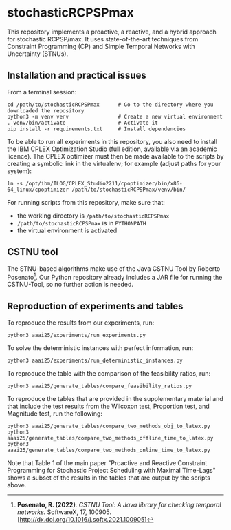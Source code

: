 # stochasticRCPSPmax
This repository implements a proactive, a reactive, and a hybrid approach for stochastic RCPSP/max. It uses state-of-the-art techniques from Constraint Programming (CP) and Simple Temporal Networks with Uncertainty (STNUs).  


## Installation and practical issues
From a terminal session:
```shell
cd /path/to/stochasticRCPSPmax      # Go to the directory where you downloaded the repository
python3 -m venv venv                # Create a new virtual environment
. venv/bin/activate                 # Activate it
pip install -r requirements.txt     # Install dependencies
```
To be able to run all experiments in this repository, you also need to install the IBM CPLEX Optimization Studio (full edition, available via an academic licence).
The CPLEX optimizer must then be made available to the scripts by creating a symbolic link in the virtualenv; for example (adjust paths for your system):

```shell
ln -s /opt/ibm/ILOG/CPLEX_Studio2211/cpoptimizer/bin/x86-64_linux/cpoptimizer /path/to/stochasticRCPSPmax/venv/bin/
```

For running scripts from this repository, make sure that:
* the working directory is `/path/to/stochasticRCPSPmax`
* `/path/to/stochasticRCPSPmax` is in `PYTHONPATH`
* the virtual environment is activated

## CSTNU tool
The STNU-based algorithms make use of the Java CSTNU Tool by Roberto Posenato[^1]. Our Python repository already includes a JAR file for running the CSTNU-Tool, so no further action is needed.

[^1]: **Posenato, R. (2022)**. *CSTNU Tool: A Java library for checking temporal networks.* SoftwareX, 17, 100905. [http://dx.doi.org/10.1016/j.softx.2021.100905]
  
## Reproduction of experiments and tables
To reproduce the results from our experiments, run:
```
python3 aaai25/experiments/run_experiments.py
```
To solve the deterministic instances with perfect information, run:
```
python3 aaai25/experiments/run_deterministic_instances.py
```
To reproduce the table with the comparison of the feasibility ratios, run:
```
python3 aaai25/generate_tables/compare_feasibility_ratios.py
```
To reproduce the tables that are provided in the supplementary material and that include the test results from the Wilcoxon test, Proportion test, and Magnitude test, run the following:
```
python3 aaai25/generate_tables/compare_two_methods_obj_to_latex.py
python3 aaai25/generate_tables/compare_two_methods_offline_time_to_latex.py
python3 aaai25/generate_tables/compare_two_methods_online_time_to_latex.py
```

Note that Table 1 of the main paper "Proactive and Reactive Constraint Programming for Stochastic Project Scheduling with Maximal Time-Lags" shows a subset of the results in the tables that are output by the scripts above.
